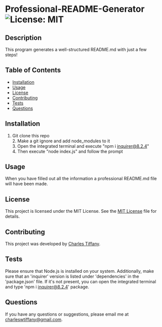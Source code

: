 # Professional-README-Generator  ![License: MIT](https://img.shields.io/badge/License-MIT-yellow.svg)

## Description

This program generates a well-structured README.md with just a few steps!

## Table of Contents

- [Installation](#installation)
- [Usage](#usage)
- [License](#license)
- [Contributing](#contributing)
- [Tests](#tests)
- [Questions](#questions)

## Installation

1. Git clone this repo<br>2. Make a git ignore and add node_modules to it<br>3. Open the integrated terminal and execute "npm i inquirer@8.2.4"<br>4. Then execute "node index.js" and follow the prompt

## Usage

When you have filled out all the information a professional README.md file will have been made.

## License

This project is licensed under the MIT License. See the [MIT License](https://github.com/charleswt/Professional-README-Generator/blob/main/LICENSE) file for details.

## Contributing

This project was developed by [Charles Tiffany](https://github.com/charleswt/).

## Tests

Please ensure that Node.js is installed on your system. Additionally, make sure that an 'inquirer' version is listed under 'dependencies' in the 'package.json' file. If it's not present, you can open the integrated terminal and type 'npm i inquirer@8.2.4' package.

## Questions

If you have any questions or suggestions, please email me at charleswtiffany@gmail.com.

